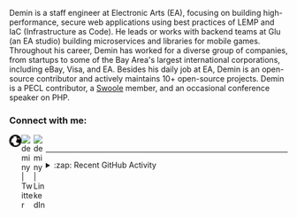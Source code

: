 Demin is a staff engineer at Electronic Arts (EA), focusing on building high-performance, secure web applications using best practices of LEMP and IaC (Infrastructure as Code). He leads or works with backend teams at Glu (an EA studio) building microservices and libraries for mobile games. Throughout his career, Demin has worked for a diverse group of companies, from startups to some of the Bay Area's largest international corporations, including eBay, Visa, and EA. Besides his daily job at EA, Demin is an open-source contributor and actively maintains 10+ open-source projects. Demin is a PECL contributor, a [Swoole](https://github.com/swoole) member, and an occasional conference speaker on PHP.

### Connect with me:

[<img align="left" alt="https://deminy.in" width="22px" src="https://raw.githubusercontent.com/iconic/open-iconic/master/svg/globe.svg" />][website]
[<img align="left" alt="deminy | Twitter" width="22px" src="https://cdn.jsdelivr.net/npm/simple-icons@v3/icons/twitter.svg" />][twitter]
[<img align="left" alt="deminy | LinkedIn" width="22px" src="https://cdn.jsdelivr.net/npm/simple-icons@v3/icons/linkedin.svg" />][linkedin]

<br />

[website]: https://deminy.in
[linkedin]: https://www.linkedin.com/in/deminy
[twitter]: https://twitter.com/deminy

---

<details>
  <summary>:zap: Recent GitHub Activity</summary>

<!--START_SECTION:activity-->
1. ❗ Opened issue [#165](https://github.com/swoole/library/issues/165) in [swoole/library](https://github.com/swoole/library)
2. 🚀 Published release [5.1.1](https://github.com/swoole/ide-helper/releases/tag/5.1.1) in [swoole/ide-helper](https://github.com/swoole/ide-helper)
3. 🚀 Published release [5.1.1](https://github.com/swoole/ide-helper/releases/tag/5.1.1) in [swoole/ide-helper](https://github.com/swoole/ide-helper)
4. 🗣 Commented on [#4330](https://github.com/swoole/swoole-src/pull/4330#issuecomment-1842181982) in [swoole/swoole-src](https://github.com/swoole/swoole-src)
5. 🗣 Commented on [#4330](https://github.com/swoole/swoole-src/pull/4330#issuecomment-1840231133) in [swoole/swoole-src](https://github.com/swoole/swoole-src)
<!--END_SECTION:activity-->

</details>
